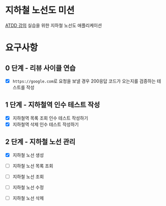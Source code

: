 # 지하철 노선도 미션
[ATDD 강의](https://edu.nextstep.camp/c/R89PYi5H) 실습을 위한 지하철 노선도 애플리케이션

# 요구사항
## 0 단계 - 리뷰 사이클 연습
* [x]   `https://google.com`로 요청을 보낼 경우 200응답 코드가 오는지를 검증하는 테스트를 작성

## 1 단계 - 지하철역 인수 테스트 작성
  * [x]  지하철역 목록 조회 인수 테스트 작성하기
  * [x]  지하철역 삭제 인수 테스트 작성하기

## 2 단계 - 지하철 노선 관리
* [x] 지하철 노선 생성
* [ ] 지하철 노선 목록 조회
* [ ] 지하철 노선 조회
* [ ] 지하철 노선 수정
* [ ] 지하철 노선 삭제
 